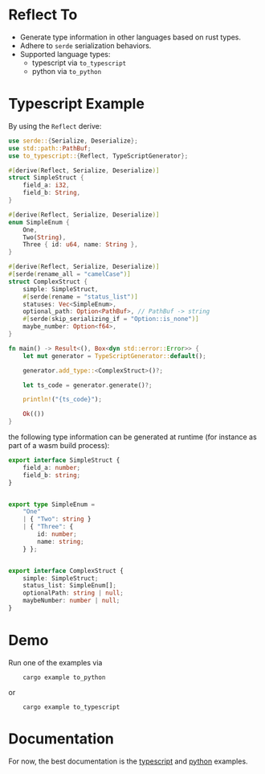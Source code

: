 # Reflect To


- Generate type information in other languages based on rust types.
- Adhere to `serde` serialization behaviors.
- Supported language types:
    - typescript via `to_typescript`
    - python via `to_python`

# Typescript Example

By using the `Reflect` derive:

```rs
use serde::{Serialize, Deserialize};
use std::path::PathBuf;
use to_typescript::{Reflect, TypeScriptGenerator};

#[derive(Reflect, Serialize, Deserialize)]
struct SimpleStruct {
    field_a: i32,
    field_b: String,
}

#[derive(Reflect, Serialize, Deserialize)]
enum SimpleEnum {
    One,
    Two(String),
    Three { id: u64, name: String },
}

#[derive(Reflect, Serialize, Deserialize)]
#[serde(rename_all = "camelCase")]
struct ComplexStruct {
    simple: SimpleStruct,
    #[serde(rename = "status_list")]
    statuses: Vec<SimpleEnum>,
    optional_path: Option<PathBuf>, // PathBuf -> string
    #[serde(skip_serializing_if = "Option::is_none")]
    maybe_number: Option<f64>,
}

fn main() -> Result<(), Box<dyn std::error::Error>> {
    let mut generator = TypeScriptGenerator::default();

    generator.add_type::<ComplexStruct>()?;

    let ts_code = generator.generate()?;

    println!("{ts_code}");

    Ok(())
}
```

the following type information can be generated at runtime (for instance as part of a wasm build process):

```ts
export interface SimpleStruct {
    field_a: number;
    field_b: string;
}


export type SimpleEnum =
    "One"
    | { "Two": string }
    | { "Three": {
        id: number;
        name: string;
    } };


export interface ComplexStruct {
    simple: SimpleStruct;
    status_list: SimpleEnum[];
    optionalPath: string | null;
    maybeNumber: number | null;
}
```

# Demo

Run one of the examples via

```
    cargo example to_python
```
or

```
    cargo example to_typescript
```

# Documentation

For now, the best documentation is the [typescript](crates/to_typescript/examples/to_typescript.rs) and [python](crates/to_python/examples/to_python.rs) examples.